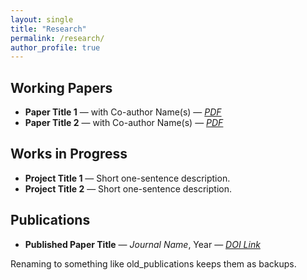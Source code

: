 ```yaml
---
layout: single
title: "Research"
permalink: /research/
author_profile: true
---
```


## Working Papers
- **Paper Title 1** — with Co-author Name(s) — *[PDF](/files/paper1.pdf)*
- **Paper Title 2** — with Co-author Name(s) — *[PDF](/files/paper2.pdf)*

## Works in Progress
- **Project Title 1** — Short one-sentence description.
- **Project Title 2** — Short one-sentence description.

## Publications
- **Published Paper Title** — *Journal Name*, Year — *[DOI Link](https://doi.org/xxxxxxx)*


Renaming to something like old_publications keeps them as backups.
